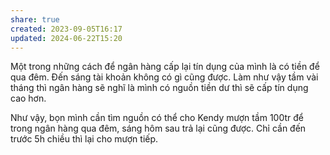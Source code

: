 ```yaml
---
share: true
created: 2023-09-05T16:17
updated: 2024-06-22T15:20
---
```

Một trong những cách để ngân hàng cấp lại tín dụng của mình là có tiền để qua đêm. Đến sáng tài khoản không có gì cũng được. Làm như vậy tầm vài tháng thì ngân hàng sẽ nghĩ là mình có nguồn tiền dư thì sẽ cấp tín dụng cao hơn.

Như vậy, bọn mình cần tìm nguồn có thể cho Kendy mượn tầm 100tr để trong ngân hàng qua đêm, sáng hôm sau trả lại cũng được. Chỉ cần đến trước 5h chiều thì lại cho mượn tiếp. 
